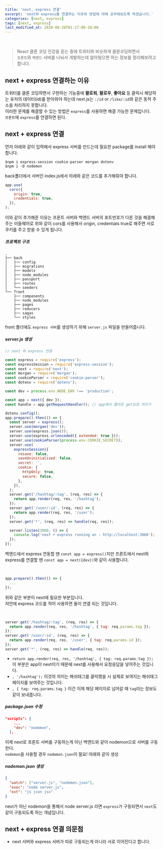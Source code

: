```yaml
---
title: 'next, express 연결'
excerpt: 'next와 express를 연결하는 이유와 방법에 대해 공부해보도록 하겠습니다.'
categories: [next, express]
tags: [next, express]
last_modified_at: 2020-08-28T01:17:00-18:00
---
```


<br>

> React 클론 코딩 인강을 듣는 중에 트위터와 비슷하게 클론코딩하면서 <br>`프론트`와 `백엔드` 서버를 나눠서 개발하는데 알아뒀으면 하는 정보를 정리해보려고 합니다.

## next + express 연결하는 이유

트위터를 클론 코딩하면서 구현하는 기능중에 **팔로워**, **팔로우**, **좋아요** 등 클릭시 해당하는 유저의 데이터(id)를 받아와야 하는데 next.js는 `:/id` or `/like/:id`와 같은 동적 주소을 처리하지 못합니다.<br>
이러한 문제를 해결할 수 있는 방법은 `express`를 사용하면 해결 가능한 문제입니다.<br>
`프론트`에 `express`를 연결하면 된다.

## next + express 연결

먼저 아래와 같이 입력해서 express 서버를 만드는데 필요한 package를 install 해야합니다.<br>

```shell
$npm i express-session cookie-parser morgan dotenv
$npm i -D nodemon
```

back폴더에서 서버인 index.js에서 아래와 같은 코드를 추가해줘야 합니다.

```js
app.use(
  cors({
    origin: true,
    credentials: true,
  }),
);
```

이와 같이 추가해준 이유는 프론트 서버와 백엔드 서버의 포트번호가 다른 것을 해결해주는 미들웨어로 위와 같이 cors를 사용해서 origin, credentials true로 해주면 서로 쿠키를 주고 받을 수 있게 됩니다.

##### 프로젝트 구조

```
.
├── back
│   ├── config
│   ├── migrations
│   ├── models
│   ├── node_modules
│   ├── passport
│   ├── routes
│   └── seeders
└── front
    ├── components
    ├── node_modules
    ├── pages
    ├── reducers
    ├── sagas
    └── styles
```

front 폴더에도 `express 서버`를 생성하기 위해 `server.js` 파일을 만들어줍니다.

##### server.js 생성

```js
// next 와 express 연결

const express = require('express');
const expressSession = require('express-session');
const next = require('next');
const morgan = require('morgan');
const cookieParser = require('cookie-parser');
const dotenv = require('dotenv');

const dev = process.env.NODE_ENV !== 'production';

const app = next({ dev });
const handle = app.getRequestHandler(); // app에서 뽑아온 get요청 처리기

dotenv.config();
app.prepare().then(() => {
  const server = express();
  server.use(morgan('dev'));
  server.use(express.json());
  server.use(express.urlencoded({ extended: true }));
  server.use(cookieParser(process.env.COOKIE_SECRET));
  server.use(
    expressSession({
      resave: false,
      saveUninitialized: false,
      secret: '',
      cookie: {
        httpOnly: true,
        secure: false,
      },
    }),
  );
  server.get('/hashtag/:tag', (req, res) => {
    return app.render(req, res, '/hashtag');
  });
  server.get('/user/:id', (req, res) => {
    return app.render(req, res, '/user');
  });
  server.get('*', (req, res) => handle(req, res));

  server.listen(3060, () => {
    console.log('next + express running on : http://localhost:3060');
  });
});
```

백엔드에서 express 연동할 땐 `const app = express()`지만 프론트에서 next와 express를 연결할 땐 `const app = next({dev})`와 같이 사용합니다.

<br>

```js
app.prepare().then(() => {
  ...
});
```

위와 같은 부분이 next에 필요한 부분입니다. <br>
저안에 express 코드를 적어 사용하면 둘이 연결 되는 것입니다.

<br>

```js
server.get('/hashtag/:tag', (req, res) => {
  return app.render(req, res, '/hashtag', { tag: req.params.tag });
});
server.get('/user/:id', (req, res) => {
  return app.render(req, res, '/user', { tag: req.params.id });
});
server.get('*', (req, res) => handle(req, res));
```

- `return app.render(req, res, '/hashtag', { tag: req.params.tag });` 이 부분은 app이 next이기 때문에 next를 사용해서 요청응답을 넣어주는 것입니다. <br>
- `, '/hashtag');` 이것의 의미는 해쉬태그를 클릭했을 시 실제로 보여지는 해쉬태그 페이지를 보여주는 것입니다.<br>
- `, { tag: req.params.tag }` 이건 이제 해당 페이지로 넘어갈 때 `tag`라는 정보도 같이 보내줍니다.

##### package.json 수정

```json
"scripts": {
    ...
    "dev": "nodemon",
  },
```

이제 next로 프론트 서버를 구동하는게 아닌 백엔드와 같이 nodemon으로 서버를 구동한다.<br>
`nodemon`을 사용할 경우 `nodemon.json`이 필요! 아래와 같이 생성

##### nodemon.json 생성

```json
{
  "watch": ["server.js", "nodemon.json"],
  "exec": "node server.js",
  "ext": "js json jsx"
}
```

next가 아닌 nodemon을 통해서 node server.js 라면 `express`가 구동되면서 `next`도 같이 구동되도록 하는 개념입니다.

## next + express 연결 의문점

- next 서버와 express 서버가 따로 구동되는게 아니라 서로 이어진다고 합니다.
